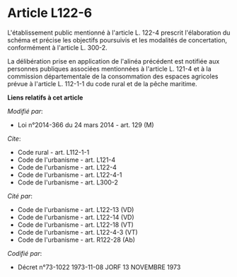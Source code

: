 # Article L122-6

L'établissement public mentionné à l'article L. 122-4 prescrit l'élaboration du schéma et précise les objectifs poursuivis et
les modalités de concertation, conformément à l'article L. 300-2. 

La délibération prise en application de l'alinéa précédent est notifiée aux personnes publiques associées mentionnées à
l'article L. 121-4 et à la commission départementale de la consommation des espaces agricoles prévue à l'article L. 112-1-1
du code rural et de la pêche maritime.

**Liens relatifs à cet article**

_Modifié par_:

  - Loi n°2014-366 du 24 mars 2014 - art. 129 (M)

_Cite_:

  - Code rural - art. L112-1-1
  - Code de l'urbanisme - art. L121-4
  - Code de l'urbanisme - art. L122-4
  - Code de l'urbanisme - art. L122-4-1
  - Code de l'urbanisme - art. L300-2

_Cité par_:

  - Code de l'urbanisme - art. L122-13 (VD)
  - Code de l'urbanisme - art. L122-14 (VD)
  - Code de l'urbanisme - art. L122-18 (VT)
  - Code de l'urbanisme - art. L122-4-3 (VT)
  - Code de l'urbanisme - art. R122-28 (Ab)

_Codifié par_:

  - Décret n°73-1022 1973-11-08 JORF 13 NOVEMBRE 1973
